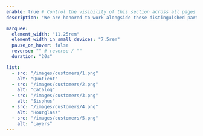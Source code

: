 ```yaml
---
enable: true # Control the visibility of this section across all pages where it is used
description: "We are honored to work alongside these distinguished partners."

marquee:
  element_width: "11.25rem"
  element_width_in_small_devices: "7.5rem"
  pause_on_hover: false
  reverse: "" # reverse / ""
  duration: "20s"

list:
  - src: "/images/customers/1.png"
    alt: "Quotient"
  - src: "/images/customers/2.png"
    alt: "Catalog"
  - src: "/images/customers/3.png"
    alt: "Sisphus"
  - src: "/images/customers/4.png"
    alt: "Hourglass"
  - src: "/images/customers/5.png"
    alt: "Layers"
---
```

